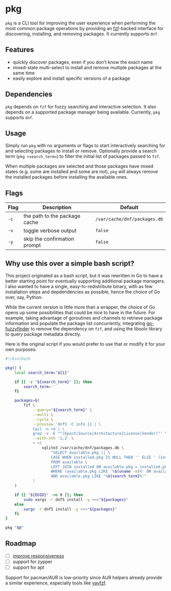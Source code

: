 # pkg

`pkg` is a CLI tool for improving the user experience when performing the most common package operations by providing an [fzf](https://github.com/junegunn/fzf)-backed interface for discovering, installing, and removing packages. It currently supports `dnf`.

## Features

- quickly discover packages, even if you don't know the exact name
- mixed-state multi-select to install and remove multiple packages at the same time
- easily explore and install specific versions of a package

## Dependencies

`pkg` depends on `fzf` for fuzzy searching and interactive selection. It also depends on a supported package manager being available. Currently, `pkg` supports `dnf`.

## Usage

Simply run `pkg` with no arguments or flags to start interactively searching for and selecting packages to install or remove. Optionally provide a search term (`pkg <search_term>`) to filter the initial list of packages passed to `fzf`.

When multiple packages are selected and those packages have mixed states (e.g. some are installed and some are not), `pkg` will always remove the installed packages before installing the available ones.

## Flags

| Flag | Description                    | Default                            |
| ---- | -------------------------------| ---------------------------------- |
| `-c` | the path to the package cache  | `/var/cache/dnf/packages.db`       |
| `-v` | toggle verbose output          | `false`                            |
| `-y` | skip the confirmation prompt   | `false`                            |

## Why use this over a simple bash script?

This project originated as a bash script, but it was rewritten in Go to have a better starting point for eventually supporting additional package managers. I also wanted to have a single, easy-to-redistribute binary, with as few installation steps and depdendencies as possible, hence the choice of Go over, say, Python.

While the current version is little more than a wrapper, the choice of Go opens up some possibilities that could be nice to have in the future. For example, taking advantage of goroutines and channels to retrieve package information and populate the package list concurrently, integrating [go-fuzzyfinder](https://github.com/ktr0731/go-fuzzyfinder) to remove the dependency on `fzf`, and using the libsolv library to query package metadata directly.

Here is the original script if you would prefer to use that or modify it for your own purposes:

```bash
#!/bin/bash

pkg() {
	local search_term="${1}"

	if [[ -z "${search_term}" ]]; then
		search_term=''
	fi

	packages=$(
		fzf \
			--query="${search_term}" \
			--multi \
			--cycle \
			--preview 'dnf5 -C info {} | \
			tail -n +4 | \
			grep -v -E "^(Epoch|Source|Architecture|License|Vendor)"' \
			--with-nth '1,2' \
			< <(
				sqlite3 /var/cache/dnf/packages.db \
					"SELECT available.pkg || \
					CASE WHEN installed.pkg IS NULL THEN '' ELSE ' (installed)' END \
					FROM available \
					LEFT JOIN installed ON available.pkg = installed.pkg \
					WHERE (available.pkg LIKE '%$(uname -m)%' OR available.pkg LIKE '%.noarch%') \
					AND available.pkg LIKE '%${search_term}%'"
			)
	)

	if [[ "${EUID}" -ne 0 ]]; then
		sudo xargs -r dnf5 install -y <<<"${packages}"
	else
		xargs -r dnf5 install -y <<<"${packages}"
	fi
}

pkg "$@"
```

## Roadmap

- [ ] [improve responsiveness](https://github.com/Jawfish/pkg/issues/1)
- [ ] support for zypper
- [ ] support for apt

Support for pacman/AUR is low-priority since AUR helpers already provide a similar experience, especially tools like [yayfzf](https://github.com/ConnerWill/yayfzf).
